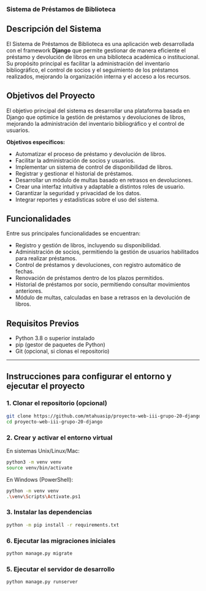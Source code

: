 ### Sistema de Préstamos de Biblioteca

## Descripción del Sistema

El Sistema de Préstamos de Biblioteca es una aplicación web desarrollada con el framework **Django** que permite gestionar de manera eficiente el préstamo y devolución de libros en una biblioteca académica o institucional. Su propósito principal es facilitar la administración del inventario bibliográfico, el control de socios y el seguimiento de los préstamos realizados, mejorando la organización interna y el acceso a los recursos.

## Objetivos del Proyecto

El objetivo principal del sistema es desarrollar una plataforma basada en Django que optimice la gestión de préstamos y devoluciones de libros, mejorando la administración del inventario bibliográfico y el control de usuarios.

**Objetivos específicos:**

- Automatizar el proceso de préstamo y devolución de libros.
- Facilitar la administración de socios y usuarios.
- Implementar un sistema de control de disponibilidad de libros.
- Registrar y gestionar el historial de préstamos.
- Desarrollar un módulo de multas basado en retrasos en devoluciones.
- Crear una interfaz intuitiva y adaptable a distintos roles de usuario.
- Garantizar la seguridad y privacidad de los datos.
- Integrar reportes y estadísticas sobre el uso del sistema.

## Funcionalidades

Entre sus principales funcionalidades se encuentran:

- Registro y gestión de libros, incluyendo su disponibilidad.
- Administración de socios, permitiendo la gestión de usuarios habilitados para realizar préstamos.
- Control de préstamos y devoluciones, con registro automático de fechas.
- Renovación de préstamos dentro de los plazos permitidos.
- Historial de préstamos por socio, permitiendo consultar movimientos anteriores.
- Módulo de multas, calculadas en base a retrasos en la devolución de libros.


## Requisitos Previos

- Python 3.8 o superior instalado
- pip (gestor de paquetes de Python)
- Git (opcional, si clonas el repositorio)

---

## Instrucciones para configurar el entorno y ejecutar el proyecto

### 1. Clonar el repositorio (opcional)

```bash
git clone https://github.com/mtahuasip/proyecto-web-iii-grupo-20-django.git
cd proyecto-web-iii-grupo-20-django
```

### 2. Crear y activar el entorno virtual

En sistemas Unix/Linux/Mac:

```bash
python3 -m venv venv
source venv/bin/activate
```

En Windows (PowerShell):

```bash
python -m venv venv
.\venv\Scripts\Activate.ps1

```

### 3. Instalar las dependencias

```bash
python -m pip install -r requirements.txt
```

### 6. Ejecutar las migraciones iniciales

```bash
python manage.py migrate
```

### 5. Ejecutar el servidor de desarrollo

```bash
python manage.py runserver
```
